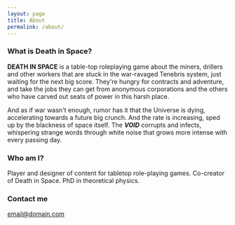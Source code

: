 ```yaml
---
layout: page
title: About
permalink: /about/
---
```


### What is Death in Space?

**DEATH IN SPACE** is a table-top roleplaying game about the miners, drillers and other workers that are stuck in the war-ravaged Tenebris system, just waiting for the next big score. They're hungry for contracts and adventure, and take the jobs they can get from anonymous corporations and the others who have carved out seats of power in this harsh place. 

And as if war wasn't enough, rumor has it that the Universe is dying, accelerating towards a future big crunch. And the rate is increasing, sped up by the blackness of space itself. The ***VOID*** corrupts and infects, whispering strange words through white noise that grows more intense with every passing day.

### Who am I?

Player and designer of content for tabletop role-playing games. Co-creator of Death in Space. PhD in theoretical physics. 

### Contact me

[email@domain.com](mailto:email@domain.com)